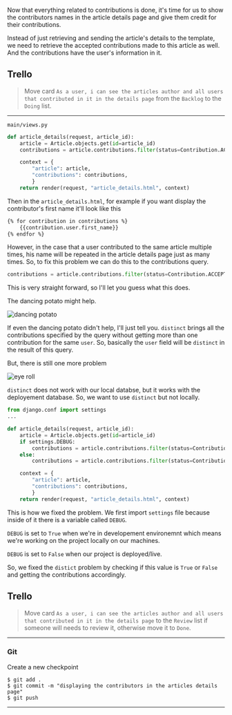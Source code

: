 Now that everything related to contributions is done, it's time for us to show the contributors names in the article details page and give them credit for their contributions.

Instead of just retrieving and sending the article's details to the template, we need to retrieve the accepted contributions made to this article as well. And the contributions have the user's information in it.

## Trello
> Move card `As a user, i can see the articles author and all users that contributed in it in the details page` from the `Backlog` to the `Doing` list.
___

`main/views.py`
```python
def article_details(request, article_id):
	article = Article.objects.get(id=article_id)
	contributions = article.contributions.filter(status=Contribution.ACCEPTED)

	context = {
		"article": article,
		"contributions": contributions,
		}
	return render(request, "article_details.html", context)
```

Then in the `article_details.html`, for example if you want display the contributor's first name it'll look like this
```html
{% for contribution in contributions %}
	{{contribution.user.first_name}}
{% endfor %}
```

However, in the case that a user contributed to the same article multiple times, his name will be repeated in the article details page just as many times. So, to fix this problem we can do this to the contributions query.

```python
contributions = article.contributions.filter(status=Contribution.ACCEPTED).distinct('user')
```

This is very straight forward, so I'll let you guess what this does. 

The dancing potato might help.

![dancing potato](https://media1.tenor.com/images/61497871ab091f01703a3f1a624fb3c4/tenor.gif?itemid=11684043)

If even the dancing potato didn't help, I'll just tell you. `distinct` brings all the contributions specified by the query without getting more than one contribution for the same `user`. So, basically the `user` field will be `distinct` in the result of this query.

But, there is still one more problem 

![eye roll](https://media.giphy.com/media/h5YJdPfkSbcRO/giphy.gif)

`distinct` does not work with our local databse, but it works with the deployement database. So, we want to use `distinct` but not locally.

```python
from django.conf import settings
...

def article_details(request, article_id):
	article = Article.objects.get(id=article_id)
	if settings.DEBUG:
		contributions = article.contributions.filter(status=Contribution.ACCEPTED)
	else:
		contributions = article.contributions.filter(status=Contribution.ACCEPTED).distinct('user')

	context = {
		"article": article,
		"contributions": contributions,
		}
	return render(request, "article_details.html", context)
```

This is how we fixed the problem. We first import `settings` file because inside of it there is a variable called `DEBUG`.

`DEBUG` is set to `True` when we're in developement environemnt which means we're working on the project locally on our machines.

`DEBUG` is set to `False` when our project is deployed/live.

So, we fixed the `distict` problem by checking if this value is `True` or `False` and getting the contributions accordingly.

## Trello

> Move card `As a user, i can see the articles author and all users that contributed in it in the details page` to the `Review` list if someone will needs to review it, otherwise move it to `Done`.
___

### Git

Create a new checkpoint

```shell
$ git add .
$ git commit -m "displaying the contributors in the articles details page"
$ git push
```
___
